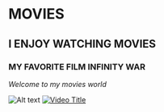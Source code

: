 # MOVIES
## I ENJOY WATCHING MOVIES
### MY FAVORITE FILM INFINITY WAR
*Welcome to my movies world*

![Alt text](https://github.com/user-attachments/assets/a7b6d52c-a50e-4e21-b577-84ddf5534c75)
[![Video Title](https://img.youtube.com/vi/_rRhiVpoov8/0.jpg)](https://www.youtube.com/watch?v=_rRhiVpoov8)
